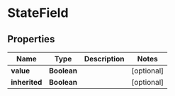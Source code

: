 
# StateField

## Properties
Name | Type | Description | Notes
------------ | ------------- | ------------- | -------------
**value** | **Boolean** |  |  [optional]
**inherited** | **Boolean** |  |  [optional]



